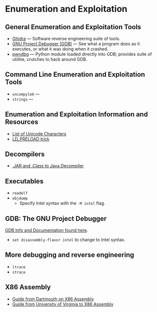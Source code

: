 # Enumeration and Exploitation

## General Enumeration and Exploitation Tools
- [Ghidra](https://ghidra-sre.org/) — Software reverse engineering suite of tools.
- [GNU Project Debugger (GDB)](https://www.sourceware.org/gdb/) — See what a program does as it executes, or what it was doing when it crashed.
- [pwndbg](https://github.com/pwndbg/pwndbg) — Python module loaded directly into GDB; provides suite of utilitie, crutches to hack around GDB.

## Command Line Enumeration and Exploitation Tools
- `uncompyle6` —
- `strings` —

## Enumeration and Exploitation Information and Resources
- [List of Unicode Characters](https://en.wikipedia.org/wiki/List_of_Unicode_characters)
- [LD_PRELOAD trick](http://www.goldsborough.me/c/low-level/kernel/2016/08/29/16-48-53-the_-ld_preload-_trick/)

## Decompilers
- [.JAR and .Class to Java Decompiler](http://www.javadecompilers.com/)


## Executables
- `readelf`
- `objdump`
  - Specify Intel syntax with the `-M intel` flag.


## GDB: The GNU Project Debugger 
[GDB Info and Documentation found here](https://www.sourceware.org/gdb/).
- `set disassembly-flavor intel` to change to Intel syntax.

## More debugging and reverse engineering
- `ltrace`
- `strace`


## X86 Assembly
- [Guide from Dartmouth on X86 Assembly](https://www.cs.dartmouth.edu/~sergey/cs258/tiny-guide-to-x86-assembly.pdf)
- [Guide from University of Virginia to X86 Assembly](https://www.cs.virginia.edu/~evans/cs216/guides/x86.html)
